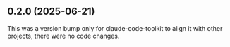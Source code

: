 ## 0.2.0 (2025-06-21)

This was a version bump only for claude-code-toolkit to align it with other projects, there were no code changes.